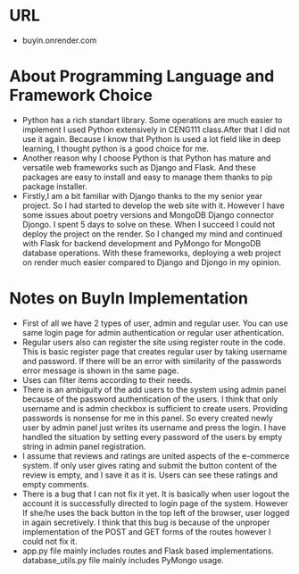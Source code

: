 # URL
- buyin.onrender.com

# About Programming Language and Framework Choice
- Python has a rich standart library. Some operations are much easier to implement  I used Python extensively in CENG111 class.After that I did not use it again. Because I know that Python is used a lot field like in deep learning, I thought python is a good choice for me. 
- Another reason why I choose Python is that Python has mature and versatile web frameworks such as Django and Flask. And these packages are easy to install and easy to manage them thanks to pip package installer. 
- Firstly,I am a bit familiar with Django thanks to the my senior year project. So I had started to develop the web site with it. However I have some issues about poetry versions and MongoDB Django connector Djongo. I spent 5 days to solve on these. When I succeed I could not deploy the project on the render. So I changed my mind and continued with Flask for backend development and PyMongo for MongoDB database operations. With these frameworks, deploying a web project on render much easier compared to Django and Djongo in my opinion.

# Notes on BuyIn Implementation
- First of all we have 2 types of user, admin and regular user. You can use same login page for admin authentication or regular user athentication. 
- Regular users also can register the site using register route in the code. This is basic register page that creates regular user by taking username and 
password. If there will be an error with similarity of the passwords error message is shown in the same page.
- Uses can filter items according to their needs.
- There is an ambiguity of the add users to the system using admin panel because of the password authentication of the users. I think that only username and is admin checkbox is sufficient to create users. Providing passwords is nonsense for me in this panel. So every created newly user by admin panel just writes its username and press the login. I have handled the situation by setting every password of the users by empty string in admin panel registration.
- I assume that reviews and ratings are united aspects of the e-commerce system. If only user gives rating and submit the button content of the review is empty,
and I save it as it is. Users can see these ratings and empty comments.
- There is a bug that I can not fix it yet. It is basically when user logout the account it is successfully directed to login page of the system.
However If she/he uses the back button in the top left of the browser, user logged in again secretively. I think that this bug is because of the unproper 
implementation of the POST and GET forms of the routes however I could not fix it.  
- app.py file mainly includes routes and Flask based implementations. database_utils.py file mainly includes PyMongo usage.









